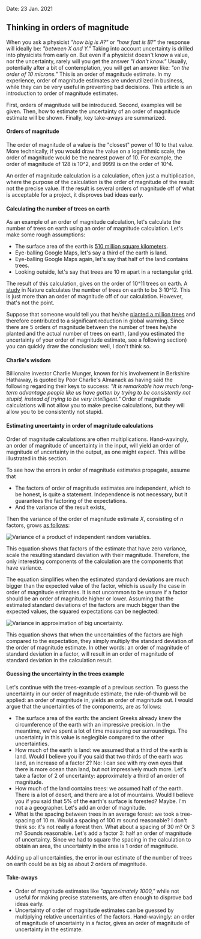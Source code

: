 Date: 23 Jan. 2021

## Thinking in orders of magnitude

When you ask a physicist _"how big is A?"_ or _"how fast is B?"_ the response will ideally be: _"between X and Y."_
Taking into account uncertainty is drilled into physicists from early on.
But even if a physicist doesn't know a value, nor the uncertainty, rarely will you get the answer _"I don't know."_
Usually, potentially after a bit of contemplation, you will get an answer like: _"on the order of 10 microns."_
This is an order of magnitude estimate.
In my experience, order of magnitude estimates are underutilized in business, while they can be very useful in preventing bad decisions.
This article is an introduction to order of magnitude estimates.

First, orders of magnitude will be introduced.
Second, examples will be given.
Then, how to estimate the uncertainty of an order of magnitude estimate will be shown.
Finally, key take-aways are summarized.

#### Orders of magnitude
The order of magnitude of a value is the "closest" power of 10 to that value.
More technically, if you would draw the value on a logarithmic scale, the order of magnitude would be the nearest power of 10.
For example, the order of magnitude of 128 is 10^2, and 9999 is on the order of 10^4.

An order of magnitude calculation is a calculation, often just a multiplication, where the purpose of the calculation is the order of magnitude of the result: not the precise value.
If the result is several orders of magnitude off of what is acceptable for a project, it disproves bad ideas early.

#### Calculating the number of trees on earth
As an example of an order of magnitude calculation, let's calculate the number of trees on earth using an order of magnitude calculation.
Let's make some rough assumptions:
* The surface area of the earth is [510 million square kilometers](https://en.wikipedia.org/wiki/Earth).
* Eye-balling Google Maps, let's say a third of the earth is land.
* Eye-balling Google Maps again, let's say that half of the land contains trees.
* Looking outside, let's say that trees are 10 m apart in a rectangular grid.

The result of this calculation, gives on the order of 10^11 trees on earth.
A [study](https://www.nature.com/articles/nature14967) in Nature calculates the number of trees on earth to be 3⋅10^12.
This is just more than an order of magnitude off of our calculation.
However, that's not the point.

Suppose that someone would tell you that he/she [planted a million trees](https://en.wikipedia.org/wiki/Team_Trees) and therefore contributed to a significant reduction in global warming.
Since there are 5 orders of magnitude between the number of trees he/she planted and the actual number of trees on earth, (and you estimated the uncertainty of your order of magnitude estimate, see a following section) you can quickly draw the conclusion: well, I don't think so.

#### Charlie's wisdom
Billionaire investor Charlie Munger, known for his involvement in Berkshire Hathaway, is quoted by Poor Charlie's Almanack as having said the following regarding their keys to success: _"It is remarkable how much long-term advantage people like us have gotten by trying to be consistently not stupid, instead of trying to be very intelligent."_
Order of magnitude calculations will not allow you to make precise calculations, but they will allow you to be consistently not stupid.

#### Estimating uncertainty in order of magnitude calculations
Order of magnitude calculations are often multiplications.
Hand-wavingly, an order of magnitude of uncertainty in the input, will yield an order of magnitude of uncertainty in the output, as one might expect.
This will be illustrated in this section.

To see how the errors in order of magnitude estimates propagate, assume that

* The factors of order of magnitude estimates are independent, which to be honest, is quite a statement.
Independence is not necessary, but it guarantees the factoring of the expectations.
* And the variance of the result exists,

Then the variance of the order of magnitude estimate _X_, consisting of _n_ factors, grows [as follows](https://stats.stackexchange.com/a/52699):

![Variance of a product of independent random variables.](./images/variance_product_independent_10pt_200dpi.png "Variance of a product of independent random variables.") 

This equation shows that factors of the estimate that have zero variance, scale the resulting standard deviation with their magnitude.
Therefore, the only interesting components of the calculation are the components that have variance.

The equation simplifies when the estimated standard deviations are much bigger than the expected value of the factor, which is usually the case in order of magnitude estimates.
It is not uncommon to be unsure if a factor should be an order of magnitude higher or lower.
Assuming that the estimated standard deviations of the factors are much bigger than the expected values, the squared expectations can be neglected:

![Variance in approximation of big uncertainty.](./images/variance_product_independent_approx_10pt_200dpi.png "Variance in approximation of big uncertainty.") 

This equation shows that when the uncertainties of the factors are high compared to the expectation, they simply multiply the standard deviation of the order of magnitude estimate.
In other words: an order of magnitude of standard deviation in a factor, will result in an order of magnitude of standard deviation in the calculation result.

#### Guessing the uncertainty in the trees example
Let's continue with the trees-example of a previous section.
To guess the uncertainty in our order of magnitude estimate, the rule-of-thumb will be applied: an order of magnitude in, yields an order of magnitude out.
I would argue that the uncertainties of the components, are as follows:

* The surface area of the earth: the ancient Greeks already knew the circumference of the earth with an impressive precision.
In the meantime, we've spent a lot of time measuring our surroundings.
The uncertainty in this value is neglegible compared to the other uncertainties.
* How much of the earth is land: we assumed that a third of the earth is land.
Would I believe you if you said that two thirds of the earth was land, an increase of a factor 2?
No: I can see with my own eyes that there is more ocean than land, but not impressively much more.
Let's take a factor of 2 of uncertainty: approximately a third of an order of magnitude.
* How much of the land contains trees: we assumed half of the earth.
There is a lot of desert, and there are a lot of mountains.
Would I believe you if you said that 5% of the earth's surface is forested?
Maybe.
I'm not a a geographer.
Let's add an order of magnitude.
* What is the spacing between trees in an average forest: we took a tree-spacing of 10 m.
Would a spacing of 100 m sound reasonable?
I don't think so: it's not really a forest then.
What about a spacing of 30 m?
Or 3 m?
Sounds reasonable.
Let's add a factor 3: half an order of magnitude of uncertainty.
Since we had to square the spacing in the calculation to obtain an area, the uncertainty in the area is 1 order of magnitude.

Adding up all uncertainties, the error in our estimate of the number of trees on earth could be as big as about 2 orders of magnitude.

#### Take-aways
* Order of magnitude estimates like _"approximately 1000,"_ while not useful for making precise statements, are often enough to disprove bad ideas early.
* Uncertainty of order of magnitude estimates can be guessed by multiplying relative uncertainties of the factors.
Hand-wavingly: an order of magnitude of uncertainty in a factor, gives an order of magnitude of uncertainty in the estimate.